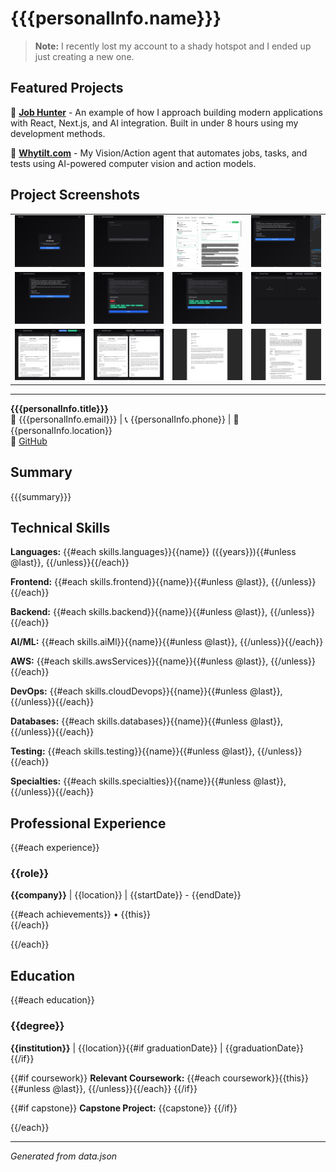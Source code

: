 # {{{personalInfo.name}}}

> **Note:** I recently lost my account to a shady hotspot and I ended up just creating a new one.

## Featured Projects

🚀 **[Job Hunter](https://github.com/ejokelly/job-hunter)** - An example of how I approach building modern applications with React, Next.js, and AI integration. Built in under 8 hours using my development methods.

🤖 **[Whytilt.com](https://whytilt.com)** - My Vision/Action agent that automates jobs, tasks, and tests using AI-powered computer vision and action models.

## Project Screenshots

<table>
  <tr>
    <td width="25%"><a href="screenshots/1.png" target="_blank"><img src="screenshots/1.png" width="100%" alt="Screenshot 1"></a></td>
    <td width="25%"><a href="screenshots/2.png" target="_blank"><img src="screenshots/2.png" width="100%" alt="Screenshot 2"></a></td>
    <td width="25%"><a href="screenshots/3.png" target="_blank"><img src="screenshots/3.png" width="100%" alt="Screenshot 3"></a></td>
    <td width="25%"><a href="screenshots/4.png" target="_blank"><img src="screenshots/4.png" width="100%" alt="Screenshot 4"></a></td>
  </tr>
  <tr>
    <td width="25%"><a href="screenshots/5.png" target="_blank"><img src="screenshots/5.png" width="100%" alt="Screenshot 5"></a></td>
    <td width="25%"><a href="screenshots/6.png" target="_blank"><img src="screenshots/6.png" width="100%" alt="Screenshot 6"></a></td>
    <td width="25%"><a href="screenshots/7.png" target="_blank"><img src="screenshots/7.png" width="100%" alt="Screenshot 7"></a></td>
    <td width="25%"><a href="screenshots/8.png" target="_blank"><img src="screenshots/8.png" width="100%" alt="Screenshot 8"></a></td>
  </tr>
  <tr>
    <td width="25%"><a href="screenshots/9.png" target="_blank"><img src="screenshots/9.png" width="100%" alt="Screenshot 9"></a></td>
    <td width="25%"><a href="screenshots/10.png" target="_blank"><img src="screenshots/10.png" width="100%" alt="Screenshot 10"></a></td>
    <td width="25%"><a href="screenshots/11.png" target="_blank"><img src="screenshots/11.png" width="100%" alt="Screenshot 11"></a></td>
    <td width="25%"><a href="screenshots/12.png" target="_blank"><img src="screenshots/12.png" width="100%" alt="Screenshot 12"></a></td>
  </tr>
</table>

---

**{{{personalInfo.title}}}**  
📧 {{{personalInfo.email}}} | 📞 {{personalInfo.phone}} | 📍 {{personalInfo.location}}  
🔗 [GitHub]({{personalInfo.github}})

## Summary

{{{summary}}}

## Technical Skills

**Languages:** {{#each skills.languages}}{{name}} ({{years}}){{#unless @last}}, {{/unless}}{{/each}}

**Frontend:** {{#each skills.frontend}}{{name}}{{#unless @last}}, {{/unless}}{{/each}}

**Backend:** {{#each skills.backend}}{{name}}{{#unless @last}}, {{/unless}}{{/each}}

**AI/ML:** {{#each skills.aiMl}}{{name}}{{#unless @last}}, {{/unless}}{{/each}}

**AWS:** {{#each skills.awsServices}}{{name}}{{#unless @last}}, {{/unless}}{{/each}}

**DevOps:** {{#each skills.cloudDevops}}{{name}}{{#unless @last}}, {{/unless}}{{/each}}

**Databases:** {{#each skills.databases}}{{name}}{{#unless @last}}, {{/unless}}{{/each}}

**Testing:** {{#each skills.testing}}{{name}}{{#unless @last}}, {{/unless}}{{/each}}

**Specialties:** {{#each skills.specialties}}{{name}}{{#unless @last}}, {{/unless}}{{/each}}

## Professional Experience

{{#each experience}}
### {{role}}
**{{company}}** | {{location}} | {{startDate}} - {{endDate}}

{{#each achievements}}
• {{this}}  
{{/each}}


{{/each}}

## Education

{{#each education}}
### {{degree}}
**{{institution}}** | {{location}}{{#if graduationDate}} | {{graduationDate}}{{/if}}

{{#if coursework}}
**Relevant Coursework:** {{#each coursework}}{{this}}{{#unless @last}}, {{/unless}}{{/each}}
{{/if}}

{{#if capstone}}
**Capstone Project:** {{capstone}}
{{/if}}

{{/each}}

---
*Generated from data.json*